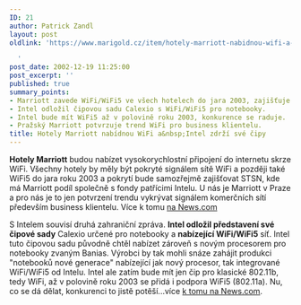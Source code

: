```yaml
---
ID: 21
author: Patrick Zandl
layout: post
oldlink: 'https://www.marigold.cz/item/hotely-marriott-nabidnou-wifi-a-intel-zdrzi-sve-cipy

  '
post_date: 2002-12-19 11:25:00
post_excerpt: ''
published: true
summary_points:
- Marriott zavede WiFi/WiFi5 ve všech hotelech do jara 2003, zajišťuje STSN.
- Intel odložil čipovou sadu Calexio s WiFi/WiFi5 pro notebooky.
- Intel bude mít WiFi5 až v polovině roku 2003, konkurence se raduje.
- Pražský Marriott potvrzuje trend WiFi pro business klientelu.
title: Hotely Marriott nabídnou WiFi a&nbsp;Intel zdrží své čipy
---
```


<p>
<STRONG>Hotely Marriott</STRONG> budou nabízet vysokorychlostní připojení do internetu skrze WiFi. Všechny hotely by měly být pokryté signálem sítě WiFi a později také WiFi5 do jara roku 2003 a pokrytí bude samozřejmě zajišťovat STSN, kde má Marriott podíl společně s fondy patřícimi Intelu. U nás je Marriott v Praze a pro nás je to jen potvrzení trendu vykrývat signálem komerčních sítí především business klientelu. Více k tomu <A href="http://news.com.com/2100-1033-978411.html" target=_blank>na News.com</A></p>

<p>
S Intelem souvisí druhá zahraniční zpráva. <STRONG>Intel odložil představení své čipové sady</STRONG> Calexio určené pro notebooky a <STRONG>nabízející WiFi/WiFi5</STRONG> síť. Intel tuto čipovou sadu původně chtěl nabízet zároveň s novým procesorem pro notebooky zvaným Banias. Výrobci by tak mohli snáze zahájit produkci "notebooků nové generace" nabízející jak nový procesor, tak integrované WiFi/WiFi5 od Intelu. Intel ale zatím bude mít jen čip pro klasické 802.11b, tedy WiFi, až v polovině roku 2003 se přidá i podpora WiFi5 (802.11a). Nu, co se dá dělat, konkurenci to jistě potěší...více <A href="http://news.com.com/2100-1001-978059.html?tag=rn" target=_blank>k tomu na News.com</A>.</p>